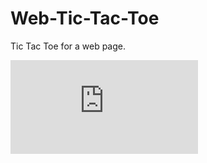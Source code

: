# Web-Tic-Tac-Toe
Tic Tac Toe for a web page.

<iframe src="http:\\www.thevideogamevillage.com/games/tic-tac-toe-js/index.html" frameborder="0"></iframe>
